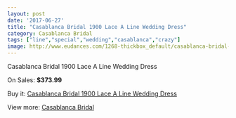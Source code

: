 ```yaml
---
layout: post
date: '2017-06-27'
title: "Casablanca Bridal 1900 Lace A Line Wedding Dress"
category: Casablanca Bridal
tags: ["line","special","wedding","casablanca","crazy"]
image: http://www.eudances.com/1268-thickbox_default/casablanca-bridal-1900-lace-a-line-wedding-dress.jpg
---
```

Casablanca Bridal 1900 Lace A Line Wedding Dress

On Sales: **$373.99**
<a href="https://www.eudances.com/en/casablanca-bridal/449-casablanca-bridal-1900-lace-a-line-wedding-dress.html"><amp-img layout="responsive" width="600" height="600" src="//www.eudances.com/1268-thickbox_default/casablanca-bridal-1900-lace-a-line-wedding-dress.jpg" alt="Casablanca Bridal 1900 Lace A Line Wedding Dress 0" /></a>
<a href="https://www.eudances.com/en/casablanca-bridal/449-casablanca-bridal-1900-lace-a-line-wedding-dress.html"><amp-img layout="responsive" width="600" height="600" src="//www.eudances.com/1270-thickbox_default/casablanca-bridal-1900-lace-a-line-wedding-dress.jpg" alt="Casablanca Bridal 1900 Lace A Line Wedding Dress 1" /></a>
<a href="https://www.eudances.com/en/casablanca-bridal/449-casablanca-bridal-1900-lace-a-line-wedding-dress.html"><amp-img layout="responsive" width="600" height="600" src="//www.eudances.com/1269-thickbox_default/casablanca-bridal-1900-lace-a-line-wedding-dress.jpg" alt="Casablanca Bridal 1900 Lace A Line Wedding Dress 2" /></a>

Buy it: [Casablanca Bridal 1900 Lace A Line Wedding Dress](https://www.eudances.com/en/casablanca-bridal/449-casablanca-bridal-1900-lace-a-line-wedding-dress.html "Casablanca Bridal 1900 Lace A Line Wedding Dress")

View more: [Casablanca Bridal](https://www.eudances.com/en/4-casablanca-bridal "Casablanca Bridal")